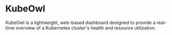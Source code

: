 # KubeOwl
KubeOwl is a lightweight, web-based dashboard designed to provide a real-time overview of a Kubernetes cluster's health and resource utilization.